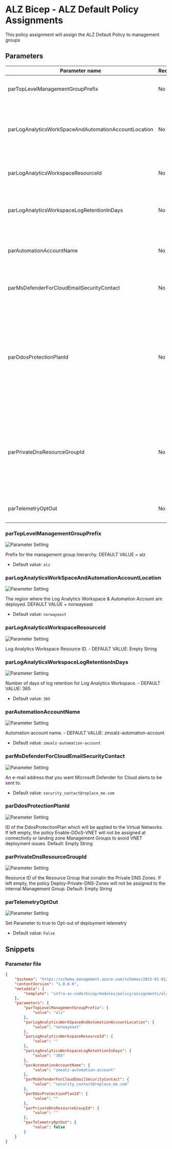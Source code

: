 # ALZ Bicep - ALZ Default Policy Assignments

This policy assignment will assign the ALZ Default Policy to management groups

## Parameters

Parameter name | Required | Description
-------------- | -------- | -----------
parTopLevelManagementGroupPrefix | No       | Prefix for the management group hierarchy. DEFAULT VALUE = alz
parLogAnalyticsWorkSpaceAndAutomationAccountLocation | No       | The region where the Log Analytics Workspace & Automation Account are deployed. DEFAULT VALUE = norwayeast
parLogAnalyticsWorkspaceResourceId | No       | Log Analytics Workspace Resource ID. - DEFAULT VALUE: Empty String 
parLogAnalyticsWorkspaceLogRetentionInDays | No       | Number of days of log retention for Log Analytics Workspace. - DEFAULT VALUE: 365
parAutomationAccountName | No       | Automation account name. - DEFAULT VALUE: zmoalz-automation-account
parMsDefenderForCloudEmailSecurityContact | No       | An e-mail address that you want Microsoft Defender for Cloud alerts to be sent to.
parDdosProtectionPlanId | No       | ID of the DdosProtectionPlan which will be applied to the Virtual Networks. If left empty, the policy Enable-DDoS-VNET will not be assigned at connectivity or landing zone Management Groups to avoid VNET deployment issues. Default: Empty String
parPrivateDnsResourceGroupId | No       | Resource ID of the Resource Group that conatin the Private DNS Zones. If left empty, the policy Deploy-Private-DNS-Zones will not be assigned to the internal Management Group. Default: Empty String
parTelemetryOptOut | No       | Set Parameter to true to Opt-out of deployment telemetry

### parTopLevelManagementGroupPrefix

![Parameter Setting](https://img.shields.io/badge/parameter-optional-green?style=flat-square)

Prefix for the management group hierarchy. DEFAULT VALUE = alz

- Default value: `alz`

### parLogAnalyticsWorkSpaceAndAutomationAccountLocation

![Parameter Setting](https://img.shields.io/badge/parameter-optional-green?style=flat-square)

The region where the Log Analytics Workspace & Automation Account are deployed. DEFAULT VALUE = norwayeast

- Default value: `norwayeast`

### parLogAnalyticsWorkspaceResourceId

![Parameter Setting](https://img.shields.io/badge/parameter-optional-green?style=flat-square)

Log Analytics Workspace Resource ID. - DEFAULT VALUE: Empty String 

### parLogAnalyticsWorkspaceLogRetentionInDays

![Parameter Setting](https://img.shields.io/badge/parameter-optional-green?style=flat-square)

Number of days of log retention for Log Analytics Workspace. - DEFAULT VALUE: 365

- Default value: `365`

### parAutomationAccountName

![Parameter Setting](https://img.shields.io/badge/parameter-optional-green?style=flat-square)

Automation account name. - DEFAULT VALUE: zmoalz-automation-account

- Default value: `zmoalz-automation-account`

### parMsDefenderForCloudEmailSecurityContact

![Parameter Setting](https://img.shields.io/badge/parameter-optional-green?style=flat-square)

An e-mail address that you want Microsoft Defender for Cloud alerts to be sent to.

- Default value: `security_contact@replace_me.com`

### parDdosProtectionPlanId

![Parameter Setting](https://img.shields.io/badge/parameter-optional-green?style=flat-square)

ID of the DdosProtectionPlan which will be applied to the Virtual Networks. If left empty, the policy Enable-DDoS-VNET will not be assigned at connectivity or landing zone Management Groups to avoid VNET deployment issues. Default: Empty String

### parPrivateDnsResourceGroupId

![Parameter Setting](https://img.shields.io/badge/parameter-optional-green?style=flat-square)

Resource ID of the Resource Group that conatin the Private DNS Zones. If left empty, the policy Deploy-Private-DNS-Zones will not be assigned to the internal Management Group. Default: Empty String

### parTelemetryOptOut

![Parameter Setting](https://img.shields.io/badge/parameter-optional-green?style=flat-square)

Set Parameter to true to Opt-out of deployment telemetry

- Default value: `False`

## Snippets

### Parameter file

```json
{
    "$schema": "https://schema.management.azure.com/schemas/2015-01-01/deploymentParameters.json#",
    "contentVersion": "1.0.0.0",
    "metadata": {
        "template": "infra-as-code/bicep/modules/policy/assignments/alzDefaults/alzDefaultPolicyAssignments.json"
    },
    "parameters": {
        "parTopLevelManagementGroupPrefix": {
            "value": "alz"
        },
        "parLogAnalyticsWorkSpaceAndAutomationAccountLocation": {
            "value": "norwayeast"
        },
        "parLogAnalyticsWorkspaceResourceId": {
            "value": ""
        },
        "parLogAnalyticsWorkspaceLogRetentionInDays": {
            "value": "365"
        },
        "parAutomationAccountName": {
            "value": "zmoalz-automation-account"
        },
        "parMsDefenderForCloudEmailSecurityContact": {
            "value": "security_contact@replace_me.com"
        },
        "parDdosProtectionPlanId": {
            "value": ""
        },
        "parPrivateDnsResourceGroupId": {
            "value": ""
        },
        "parTelemetryOptOut": {
            "value": false
        }
    }
}
```

